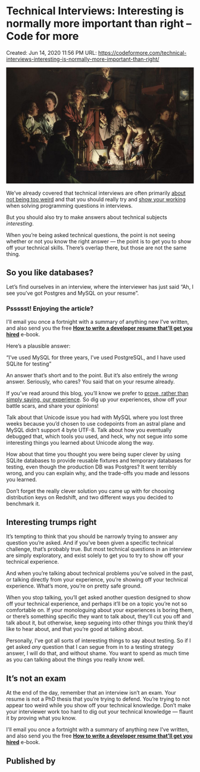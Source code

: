 # Technical Interviews: Interesting is normally more important than right – Code for more

Created: Jun 14, 2020 11:56 PM
URL: https://codeformore.com/technical-interviews-interesting-is-normally-more-important-than-right/

![Technical%20Interviews%20Interesting%20is%20normally%20more%20%2079efaf78e1124296b3c6f5676a403b18/Untitled-11-825x510.jpg](Technical%20Interviews%20Interesting%20is%20normally%20more%20%2079efaf78e1124296b3c6f5676a403b18/Untitled-11-825x510.jpg)

We’ve already covered that technical interviews are often primarily [about not being too weird](https://codeformore.com/can-you-pretend-to-be-normal-for-up-to-two-hours/) and that you should really try and [show your working](https://codeformore.com/technical-interviews-show-working/) when solving programming questions in interviews.

But you should also try to make answers about technical subjects *interesting*.

When you’re being asked technical questions, the point is not seeing whether or not you know the right answer — the point is to get you to show off your technical skills. There’s overlap there, but those are not the same thing.

## So you like databases?

Let’s find ourselves in an interview, where the interviewer has just said “Ah, I see you’ve got Postgres and MySQL on your resume”.

### Pssssst! Enjoying the article?

I'll email you once a fortnight with a summary of anything new I've written, and also send you the free **[How to write a developer resume that'll get you hired](https://codeformore.com/resume-get-you-hired/)** e-book.

Here’s a plausible answer:

“I’ve used MySQL for three years, I’ve used PostgreSQL, and I have used SQLite for testing”

An answer that’s short and to the point. But it’s also entirely the *wrong* answer. Seriously, who cares? You said that on your resume already.

If you’ve read around this blog, you’ll know we prefer to [prove, rather than simply saying, our experience](https://codeformore.com/prove-dont-say/). So dig up your experiences, show off your battle scars, and share your opinions!

Talk about that Unicode issue you had with MySQL where you lost three weeks because you’d chosen to use codepoints from an astral plane and MySQL didn’t support 4 byte UTF-8. Talk about how you eventually debugged that, which tools you used, and heck, why not segue into some interesting things you learned about Unicode along the way.

How about that time you thought you were being super clever by using SQLite databases to provide reusable fixtures and temporary databases for testing, even though the production DB was Postgres? It went terribly wrong, and you can explain why, and the trade-offs you made and lessons you learned.

Don’t forget the really clever solution you came up with for choosing distribution keys on Redshift, and two different ways you decided to benchmark it.

## Interesting trumps right

It’s tempting to think that you should be narrowly trying to answer any question you’re asked. And if you’ve been given a specific technical challenge, that’s probably true. But most technical questions in an interview are simply exploratory, and exist solely to get you to try to show off your technical experience.

And when you’re talking about technical problems you’ve solved in the past, or talking directly from your experience, you’re showing off your technical experience. What’s more, you’re on pretty safe ground.

When you stop talking, you’ll get asked another question designed to show off your technical experience, and perhaps it’ll be on a topic you’re not so comfortable on. If your monologuing about your experiences is boring them, or there’s something specific they want to talk about, they’ll cut you off and talk about it, but otherwise, keep segueing into other things you think they’d like to hear about, and that you’re good at talking about.

Personally, I’ve got all sorts of interesting things to say about testing. So if I get asked *any* question that I can segue from in to a testing strategy answer, I will do that, and without shame. You want to spend as much time as you can talking about the things you really know well.

## It’s not an exam

At the end of the day, remember that an interview isn’t an exam. Your resume is not a PhD thesis that you’re trying to defend. You’re trying to not appear too weird while you show off your technical knowledge. Don’t make your interviewer work too hard to dig out your technical knowledge — flaunt it by proving what you know.

I'll email you once a fortnight with a summary of anything new I've written, and also send you the free **[How to write a developer resume that'll get you hired](https://codeformore.com/resume-get-you-hired/)** e-book.

## Published by